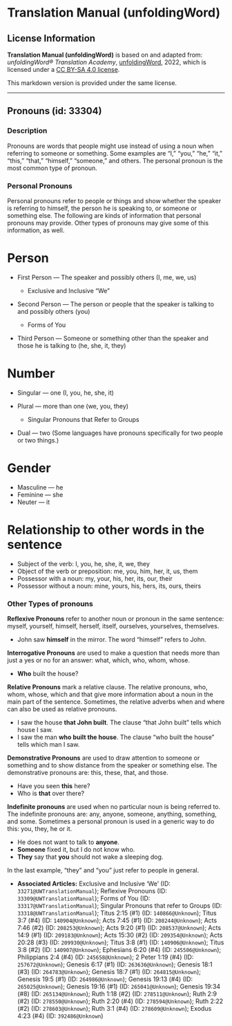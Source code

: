 # Translation Manual (unfoldingWord)

## License Information

**Translation Manual (unfoldingWord)** is based on and adapted from: _unfoldingWord® Translation Academy_, [unfoldingWord](https://unfoldingword.org/utw), 2022, which is licensed under a [CC BY-SA 4.0 license](https://creativecommons.org/licenses/by-sa/4.0/legalcode.en).

This markdown version is provided under the same license.



--------------------------------

## Pronouns (id: 33304)

### Description

Pronouns are words that people might use instead of using a noun when referring to someone or something. Some examples are “I,” “you,” “he,” “it,” “this,” “that,” “himself,” “someone,” and others. The personal pronoun is the most common type of pronoun.

### Personal Pronouns

Personal pronouns refer to people or things and show whether the speaker is referring to himself, the person he is speaking to, or someone or something else. The following are kinds of information that personal pronouns may provide. Other types of pronouns may give some of this information, as well.

Person
======

* First Person — The speaker and possibly others (I, me, we, us)

    + Exclusive and Inclusive “We”
* Second Person — The person or people that the speaker is talking to and possibly others (you)

    + Forms of You
* Third Person — Someone or something other than the speaker and those he is talking to (he, she, it, they)

Number
======

* Singular — one (I, you, he, she, it)
* Plural — more than one (we, you, they)

    + Singular Pronouns that Refer to Groups
* Dual — two (Some languages have pronouns specifically for two people or two things.)

Gender
======

* Masculine — he
* Feminine — she
* Neuter — it

Relationship to other words in the sentence
===========================================

* Subject of the verb: I, you, he, she, it, we, they
* Object of the verb or preposition: me, you, him, her, it, us, them
* Possessor with a noun: my, your, his, her, its, our, their
* Possessor without a noun: mine, yours, his, hers, its, ours, theirs

### Other Types of pronouns

**Reflexive Pronouns** refer to another noun or pronoun in the same sentence: myself, yourself, himself, herself, itself, ourselves, yourselves, themselves.

* John saw **himself** in the mirror. The word “himself” refers to John.

**Interrogative Pronouns** are used to make a question that needs more than just a yes or no for an answer: what, which, who, whom, whose.

* **Who** built the house?

**Relative Pronouns** mark a relative clause. The relative pronouns, who, whom, whose, which and that give more information about a noun in the main part of the sentence. Sometimes, the relative adverbs when and where can also be used as relative pronouns.

* I saw the house **that John built**. The clause “that John built” tells which house I saw.
* I saw the man **who built the house**. The clause “who built the house” tells which man I saw.

**Demonstrative Pronouns** are used to draw attention to someone or something and to show distance from the speaker or something else. The demonstrative pronouns are: this, these, that, and those.

* Have you seen **this** here?
* Who is **that** over there?

**Indefinite pronouns** are used when no particular noun is being referred to. The indefinite pronouns are: any, anyone, someone, anything, something, and some. Sometimes a personal pronoun is used in a generic way to do this: you, they, he or it.

* He does not want to talk to **anyone**.
* **Someone** fixed it, but I do not know who.
* **They** say that **you** should not wake a sleeping dog.

In the last example, “they” and “you” just refer to people in general.

* **Associated Articles:** Exclusive and Inclusive ‘We’ (ID: `33271@UWTranslationManual`); Reflexive Pronouns (ID: `33309@UWTranslationManual`); Forms of You (ID: `33317@UWTranslationManual`); Singular Pronouns that refer to Groups (ID: `33318@UWTranslationManual`); Titus 2:15 (#1) (ID: `140866@Unknown`); Titus 3:7 (#4) (ID: `140904@Unknown`); Acts 7:45 (#1) (ID: `208244@Unknown`); Acts 7:46 (#2) (ID: `208253@Unknown`); Acts 9:20 (#1) (ID: `208537@Unknown`); Acts 14:9 (#1) (ID: `209183@Unknown`); Acts 15:30 (#2) (ID: `209354@Unknown`); Acts 20:28 (#3) (ID: `209930@Unknown`); Titus 3:8 (#1) (ID: `140906@Unknown`); Titus 3:8 (#2) (ID: `140907@Unknown`); Ephesians 6:20 (#4) (ID: `245506@Unknown`); Philippians 2:4 (#4) (ID: `245658@Unknown`); 2 Peter 1:19 (#4) (ID: `257672@Unknown`); Genesis 6:17 (#1) (ID: `263636@Unknown`); Genesis 18:1 (#3) (ID: `264783@Unknown`); Genesis 18:7 (#1) (ID: `264815@Unknown`); Genesis 19:5 (#1) (ID: `264986@Unknown`); Genesis 19:13 (#4) (ID: `265025@Unknown`); Genesis 19:16 (#1) (ID: `265041@Unknown`); Genesis 19:34 (#8) (ID: `265134@Unknown`); Ruth 1:18 (#2) (ID: `278511@Unknown`); Ruth 2:9 (#2) (ID: `278550@Unknown`); Ruth 2:20 (#4) (ID: `278594@Unknown`); Ruth 2:22 (#2) (ID: `278603@Unknown`); Ruth 3:1 (#4) (ID: `278609@Unknown`); Exodus 4:23 (#4) (ID: `392486@Unknown`)

